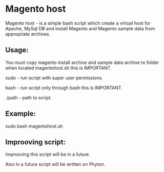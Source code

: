 # Magento host
Magento host - is a simple bash script which create a virtual host for Apache, MySql DB and install Magento and Magento sample data from appropriate archives.
## Usage:
  You must copy magento install archive and sample data archive to 
  folder when located magentohost.sh this is IMPORTANT.
  
  sudo    - run script with super user permissions.
	
  bash    - run script only through bash this is IMPORTANT.
	
  ./path  - path to script.
	
## Example:
  sudo bash magentohost.sh
## Improoving script:
  Improoving this script will be in a future.
  
  Also in a future script will be written on Phyton.
  
